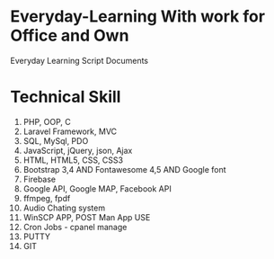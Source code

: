 # Everyday-Learning With work for Office and Own
Everyday Learning Script Documents
<h1>Technical Skill</h1>
<ol>
  <li>PHP, OOP, C</li>
  <li>Laravel Framework, MVC</li>
  <li>SQL, MySql, PDO</li>
  <li>JavaScript, jQuery, json, Ajax</li>
  <li>HTML, HTML5, CSS, CSS3</li>
  <li>Bootstrap 3,4 AND Fontawesome 4,5 AND Google font</li>
  <li>Firebase</li>
  <li>Google API, Google MAP, Facebook API</li>
  <li>ffmpeg, fpdf</li>
  <li>Audio Chating system</li>
  <li>WinSCP APP, POST Man App USE</li>
  <li>Cron Jobs - cpanel manage</li>
  <li>PUTTY</li>
  <li>GIT</li>
</ol>
